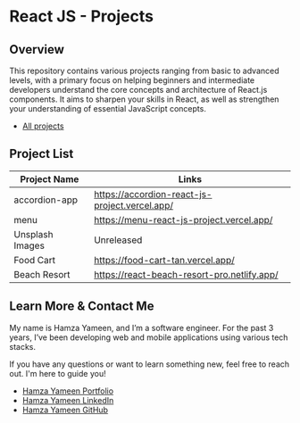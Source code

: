 # React JS - Projects

## Overview

This repository contains various projects ranging from basic to advanced levels, with a primary focus on helping beginners and intermediate developers understand the core concepts and architecture of React.js components. It aims to sharpen your skills in React, as well as strengthen your understanding of essential JavaScript concepts.

- [All projects](https://react-all-projects-livid.vercel.app/)

## Project List

| Project Name    | Links                                          |
| --------------- | ---------------------------------------------- |
| accordion-app   | https://accordion-react-js-project.vercel.app/ |
| menu            | https://menu-react-js-project.vercel.app/      |
| Unsplash Images | Unreleased                                     |
| Food Cart       | https://food-cart-tan.vercel.app/              |
| Beach Resort    | https://react-beach-resort-pro.netlify.app/    |

## Learn More & Contact Me

My name is Hamza Yameen, and I’m a software engineer. For the past 3 years, I’ve been developing web and mobile applications using various tech stacks.

If you have any questions or want to learn something new, feel free to reach out. I'm here to guide you!

- [Hamza Yameen Portfolio](https://hamzayameen.com/)
- [Hamza Yameen LinkedIn](https://www.linkedin.com/in/hamza-yameen/)
- [Hamza Yameen GitHub](https://github.com/hamza-yameen)
